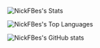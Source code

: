 ![NickFBes's Stats](https://github-readme-stats.vercel.app/api?username=NickFBes&theme=tokyonight&show_icons=true&hide_border=false&count_private=false)

![NickFBes's Top Languages](https://github-readme-stats.vercel.app/api/top-langs/?username=NickFBes&theme=tokyonight&show_icons=true&hide_border=false&layout=compact)

![NickFBes's GitHub stats](https://github-readme-stats.vercel.app/api?username=NickFBes&theme=holi&show_icons=true)
